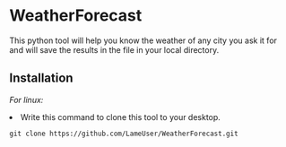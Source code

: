 # WeatherForecast
This python tool will help you know the weather of any city you ask it for and will save the results in the file in your local directory.

## Installation

_For linux:_ 
<li>Write this command to clone this tool to your desktop.</li>


```
git clone https://github.com/LameUser/WeatherForecast.git
```
